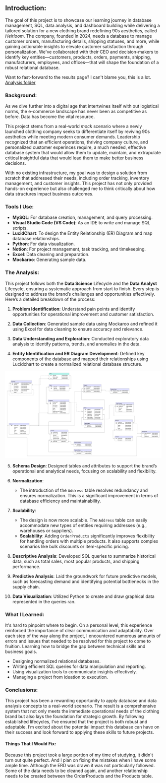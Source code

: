 ## Introduction:
The goal of this project is to showcase our learning journey in database management, SQL, data analysis, and dashboard building while delivering a tailored solution for a new clothing brand redefining 90s aesthetics, called *Heirloom*. The company, founded in 2024, needs a database to manage customer orders, manufacturing details, shipping statuses, and more, while gaining actionable insights to elevate customer satisfaction through personalization. We've collaborated with their CEO and decision-makers to identify key entities—customers, products, orders, payments, shipping, manufacturers, employees, and offices—that will shape the foundation of a robust relational database. 

Want to fast-forward to the results page? I can't blame you, this is a lot. [Analysis folder](/Analysis/)

### Background:
As we dive further into a digital age that intertwines itself with out logistical norms, the e-commerce landscape has never been as competitive as before. Data has become the vital resource. 

This project stems from a real-world *mock* scenario where a newly launched clothing company seeks to differentiate itself by reviving 90s aesthetics while meeting modern consumer demands. Leadership recognized that an efficient operations, thriving company culture, and personalized customer experinces require, a much needed, effective database system that would allow them to update, maintain, and extrapulate critical insightful data that would lead them to make better business decisions.

With no existing infrastructure, my goal was to design a solution from scratch that addressed their needs, including order tracking, inventory management, and customer insights. This project has not only provided hands-on experience but also challenged me to think critically about how data structures impact business outcomes.


### Tools I Use:
- **MySQL**: For database creation, management, and query processing.
- **Visual Studio Code (VS Code)**: As an IDE to write and manage SQL scripts.
- **LucidChart**: To design the Entity Relationship (ER) Diagram and map database relationships.
- **Python**: For data visualization.
- **Notion**: For project management, task tracking, and timekeeping.
- **Excel**: Data cleaning and preparation.
- **Mockaroo**: Generating sample data.

### The Analysis:
This project follows both the **Data Science** Lifecycle and the **Data Analyst** Lifecycle, ensuring a systematic approach from start to finish. Every step is designed to address the brand’s challenges and opportunities effectively. Here’s a detailed breakdown of the process:

1. **Problem Identification**: Understand pain points and identify opportunities for operational improvement and customer satisfaction.

2. **Data Collection**: Generated sample data using Mockaroo and refined it using Excel for data cleaning to ensure accuracy and relevance.

3. **Data Understanding and Exploration**: Conducted exploratory data analysis to identify patterns, trends, and anomalies in the data.

4. **Entity Identification and ER Diagram Development**: Defined key components of the database and mapped their relationships using Lucidchart to create a normalized relational database structure.

![Entity Relationship Diagram](assets/E_Commerce_ERD.jpeg)

5. **Schema Design**: Designed tables and attributes to support the brand’s operational and analytical needs, focusing on scalability and flexibility.

17. **Normalization**:
    - The introduction of the `Address` table resolves redundancy and ensures normalization. This is a significant improvement in terms of database efficiency and maintainability.
18. **Scalability**:
    - The design is now more scalable. The `Address` table can easily accommodate new types of entities requiring addresses (e.g., warehouses or suppliers).
    - **Scalability**: Adding `OrderProducts` significantly improves flexibility for handling orders with multiple products. It also supports complex scenarios like bulk discounts or item-specific pricing.

6. **Descriptive Analysis**: Developed SQL queries to summarize historical data, such as total sales, most popular products, and shipping performance.

7. **Predictive Analysis**: Laid the groundwork for future predictive models, such as forecasting demand and identifying potential bottlenecks in the supply chain.

8. **Data Visualization**: Utilized Python to create and draw graphical data represented in the queries ran.


### What I Learned:
It's hard to pinpoint where to begin. On a personal level, this experience reinforced the importance of clear communication and adaptability. Over each step of the way along the project, I encountered numerous amounts of errors and issues that needed to be resolved for this project to come to fruition. Learning how to bridge the gap between technical skills and business goals.
- Designing normalized relational databases.
- Writing efficient SQL queries for data manipulation and reporting.
- Using visualization tools to communicate insights effectively.
- Managing a project from ideation to execution.

### Conclusions:
This project has been a rewarding opportunity to apply database and data analysis concepts to a real-world scenario. The result is a comprehensive system that not only meets the immediate operational needs of the clothing brand but also lays the foundation for strategic growth. By following established lifecycles, I’ve ensured that the project is both robust and adaptable. I’m excited about the potential impact this database can have on their success and look forward to applying these skills to future projects.

#### Things That I Would Fix:
Because this project took a large portion of my time of studying, it didn't turn out quite perfect. And I plan on fixing the mistakes when I have some ample time. Although the ERD was drawn it was not particularly followed. Some of the data needs to be cleaned again, and another relationship needs to be created between the OrderProducts and the Products table. 